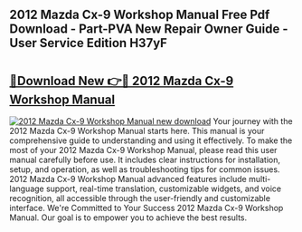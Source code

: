 ## 2012 Mazda Cx-9 Workshop Manual Free Pdf Download - Part-PVA New Repair Owner Guide - User Service Edition H37yF

# <h2><a href="http://bc38286.oget.top/?id=2012+Mazda+Cx-9+Workshop+Manual">🔗Download New 👉🔴 2012 Mazda Cx-9 Workshop Manual</a></h2>

[![2012 Mazda Cx-9 Workshop Manual new download](https://i.imgur.com/5g1atiW.png)](http://bc38286.oget.top/?id=2012+Mazda+Cx-9+Workshop+Manual)
Your journey with the 2012 Mazda Cx-9 Workshop Manual starts here. This manual is your comprehensive guide to understanding and using it effectively. To make the most of your 2012 Mazda Cx-9 Workshop Manual, please read this user manual carefully before use. It includes clear instructions for installation, setup, and operation, as well as troubleshooting tips for common issues. 2012 Mazda Cx-9 Workshop Manual advanced features include multi-language support, real-time translation, customizable widgets, and voice recognition, all accessible through the user-friendly and customizable interface. We're Committed to Your Success 2012 Mazda Cx-9 Workshop Manual. Our goal is to empower you to achieve the best results.
